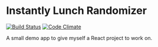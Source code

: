 # Instantly Lunch Randomizer
[![Build Status](https://travis-ci.org/rgdelato/instantly-lunch.svg?branch=master)](https://travis-ci.org/rgdelato/instantly-lunch) [![Code Climate](https://codeclimate.com/github/rgdelato/instantly-lunch/badges/gpa.svg)](https://codeclimate.com/github/rgdelato/instantly-lunch)

A small demo app to give myself a React project to work on.
